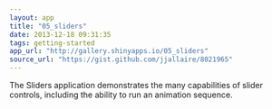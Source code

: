 ```yaml
---
layout: app
title: "05_sliders"
date: 2013-12-18 09:31:35
tags: getting-started
app_url: "http://gallery.shinyapps.io/05_sliders"
source_url: "https://gist.github.com/jjallaire/8021965"
---
```


The Sliders application demonstrates the many capabilities of slider controls, including the ability to run an animation sequence. 
